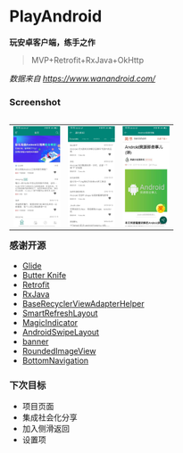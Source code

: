 # PlayAndroid

**玩安卓客户端，练手之作**

>MVP+Retrofit+RxJava+OkHttp

_数据来自 <https://www.wanandroid.com/>_


### Screenshot

<table align="left">
    <tr>
        <td><img src="Screenshot/977ce664925ed075eefe1227ce367a3.jpg" width="84" height="180" ></td>
        <td><img src="Screenshot/992b83e7ecadffaa679e033d188044c.jpg" width="84" height="180" ></td>
        <td><img src="Screenshot/f02e458ee88af2777a85a1faf8c3352.jpg" width="84" height="180" ></td>
    </tr>
</table>




### 感谢开源

- [Glide](https://github.com/bumptech/glide)
- [Butter Knife](https://github.com/JakeWharton/butterknife)
- [Retrofit](https://github.com/square/retrofit)
- [RxJava](https://github.com/ReactiveX/RxJava)
- [BaseRecyclerViewAdapterHelper](https://github.com/CymChad/BaseRecyclerViewAdapterHelper)
- [SmartRefreshLayout](https://github.com/scwang90/SmartRefreshLayout)
- [MagicIndicator](https://github.com/hackware1993/MagicIndicator)
- [AndroidSwipeLayout](https://github.com/daimajia/AndroidSwipeLayout)
- [banner](https://github.com/youth5201314/banner)
- [RoundedImageView](https://github.com/vinc3m1/RoundedImageView)
- [BottomNavigation](https://github.com/Ashok-Varma/BottomNavigation)


### 下次目标

* 项目页面
* 集成社会化分享
* 加入侧滑返回
* 设置项